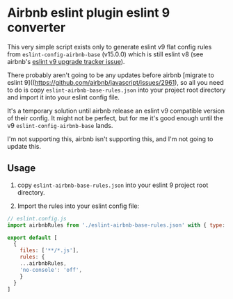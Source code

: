 # Airbnb eslint plugin eslint 9 converter

This very simple script exists only to generate eslint v9 flat config rules from `eslint-config-airbnb-base` (v15.0.0) which is still eslint v8 (see airbnb's [eslint v9 upgrade tracker issue](https://github.com/airbnb/javascript/issues/2961)).

There probably aren't going to be any updates before airbnb [migrate to eslint 9]((https://github.com/airbnb/javascript/issues/2961), so all you need to do is copy `eslint-airbnb-base-rules.json` into your project root directory and import it into your eslint config file.

It's a temporary solution until airbnb release an eslint v9 compatible version of their config. It might not be perfect, but for me it's good enough until the v9 `eslint-config-airbnb-base` lands.

I'm not supporting this, airbnb isn't supporting this, and I'm not going to update this.

## Usage
1. copy `eslint-airbnb-base-rules.json` into your eslint 9 project root directory.

2. Import the rules into your eslint config file:
```js
// eslint.config.js
import airbnbRules from './eslint-airbnb-base-rules.json' with { type: 'json' };

export default [
  {
    files: ['**/*.js'],
    rules: {
    ...airbnbRules,
	'no-console': 'off',
    }
  }
]

```
